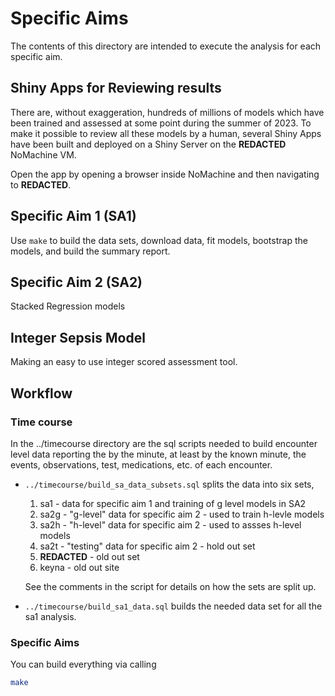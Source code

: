 # Specific Aims

The contents of this directory are intended to execute the analysis for each
specific aim.

## Shiny Apps for Reviewing results
There are, without exaggeration, hundreds of millions of models which have been
trained and assessed at some point during the summer of 2023.  To make it
possible to review all these models by a human, several Shiny Apps have been
built and deployed on a Shiny Server on the **REDACTED** NoMachine VM.

Open the app by opening a browser inside NoMachine and then navigating to
**REDACTED**.

## Specific Aim 1 (SA1)

Use `make` to build the data sets, download data, fit models, bootstrap the
models, and build the summary report.

## Specific Aim 2 (SA2)
Stacked Regression models

## Integer Sepsis Model
Making an easy to use integer scored assessment tool.


## Workflow

### Time course
In the ../timecourse directory are the sql scripts needed to build encounter
level data reporting the by the minute, at least by the known minute, the
events, observations, test, medications, etc. of each encounter.

* `../timecourse/build_sa_data_subsets.sql` splits the data into six sets,
  1. sa1  - data for specific aim 1  and training of g level models in SA2
  2. sa2g - "g-level" data for specific aim 2 - used to train h-levle models
  3. sa2h - "h-level" data for specific aim 2 - used to assses h-level models
  4. sa2t - "testing" data for specific aim 2 - hold out set
  5. **REDACTED** - old out set
  6. keyna - old out site

  See the comments in the script for details on how the sets are split up.

* `../timecourse/build_sa1_data.sql` builds the needed data set for all the sa1 analysis.

### Specific Aims

You can build everything via calling

```bash
make
```
